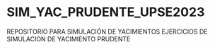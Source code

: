# SIM_YAC_PRUDENTE_UPSE2023
REPOSITORIO PARA SIMULACIÓN DE YACIMIENTOS
EJERCICIOS DE SIMULACION DE YACIMIENTO PRUDENTE
